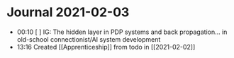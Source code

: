 # Journal 2021-02-03

- 00:10 [ ] IG: The hidden layer in PDP systems and back propagation... in old-school connectionist/AI system development 
- 13:16 Created [[Apprenticeship]] from todo in [[2021-02-02]]
